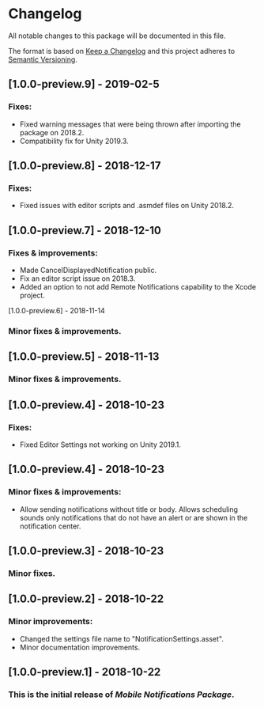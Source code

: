 # Changelog
All notable changes to this package will be documented in this file.

The format is based on [Keep a Changelog](http://keepachangelog.com/en/1.0.0/)
and this project adheres to [Semantic Versioning](http://semver.org/spec/v2.0.0.html).


## [1.0.0-preview.9] - 2019-02-5

### Fixes:

- Fixed warning messages that were being thrown after importing the package on 2018.2.
- Compatibility fix for Unity 2019.3.

## [1.0.0-preview.8] - 2018-12-17

### Fixes:

- Fixed issues with editor scripts and .asmdef files on Unity 2018.2.

## [1.0.0-preview.7] - 2018-12-10

### Fixes & improvements:

- Made CancelDisplayedNotification public.
- Fix an editor script issue on 2018.3.
- Added an option to not add Remote Notifications capability to the Xcode project. 

[1.0.0-preview.6] - 2018-11-14

### Minor fixes & improvements.

## [1.0.0-preview.5] - 2018-11-13

### Minor fixes & improvements.

## [1.0.0-preview.4] - 2018-10-23

### Fixes:

- Fixed Editor Settings not working on Unity 2019.1.

## [1.0.0-preview.4] - 2018-10-23

### Minor fixes & improvements:

- Allow sending notifications without title or body. Allows scheduling sounds only notifications that do not have an alert or are shown in the notification center.

## [1.0.0-preview.3] - 2018-10-23

### Minor fixes.

## [1.0.0-preview.2] - 2018-10-22

### Minor improvements:

- Changed the settings file name to "NotificationSettings.asset".
- Minor documentation improvements.

## [1.0.0-preview.1] - 2018-10-22
### This is the initial release of *Mobile Notifications  Package*.
